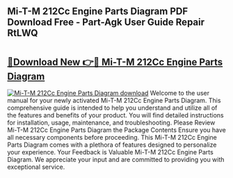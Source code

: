 ## Mi-T-M 212Cc Engine Parts Diagram PDF Download Free - Part-Agk User Guide Repair RtLWQ

# <h2><a href="http://dfro51m.blite.top/?on=Mi-T-M+212Cc+Engine+Parts+Diagram">🔗Download New 👉🔴 Mi-T-M 212Cc Engine Parts Diagram</a></h2>

[![Mi-T-M 212Cc Engine Parts Diagram download](https://i.imgur.com/lujVjoI.png)](http://dfro51m.blite.top/?on=Mi-T-M+212Cc+Engine+Parts+Diagram)
Welcome to the user manual for your newly activated Mi-T-M 212Cc Engine Parts Diagram. This comprehensive guide is intended to help you understand and utilize all of the features and benefits of your product. You will find detailed instructions for installation, usage, maintenance, and troubleshooting. Please Review Mi-T-M 212Cc Engine Parts Diagram the Package Contents Ensure you have all necessary components before proceeding. This Mi-T-M 212Cc Engine Parts Diagram comes with a plethora of features designed to personalize your experience. Your Feedback is Valuable Mi-T-M 212Cc Engine Parts Diagram. We appreciate your input and are committed to providing you with exceptional service.
